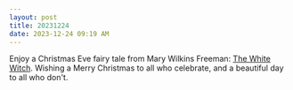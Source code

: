```yaml
---
layout: post
title: 20231224
date: 2023-12-24 09:19 AM
---
```

Enjoy a Christmas Eve fairy tale from Mary Wilkins Freeman: [The White Witch](https://multoghost.wordpress.com/2023/12/24/the-white-witch/). Wishing a Merry Christmas to all who celebrate, and a beautiful day to all who don't.